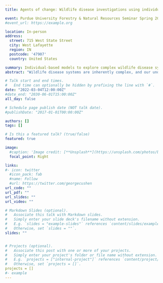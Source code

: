 ```yaml
---
title: Agents of change: Wildlife disease investigations using individual-based models

event: Purdue University Forestry & Natural Resources Seminar Spring 2022
#event_url: https://example.org

location: In-person
address:
  street: 715 West State Street
  city: West Lafayette
  region: IN
  postcode: '47907'
  country: United States

summary: Individual-based models to explore complex wildlife disease systems.
abstract: "Wildlife disease systems are inherently complex, and our understanding of such systems is fraught with uncertainties. An effective approach to addressing uncertainties while dealing with such complex systems is through the integration of formal models with management and related policy decision making. Using examples from my ongoing research, I will discuss how virtual explorations using pragmatic agent-based models can enhance scientific understanding of complex wildlife disease systems. I will also discuss how model-based explorations can be used for evaluating management interventions, thereby informing the design of rational and defensible disease management strategies."

# Talk start and end times.
#   End time can optionally be hidden by prefixing the line with `#`.
date: "2022-03-04T12:00:00Z"
#date_end: "2030-06-01T15:00:00Z"
all_day: false

# Schedule page publish date (NOT talk date).
#publishDate: "2017-01-01T00:00:00Z"

authors: []
tags: []

# Is this a featured talk? (true/false)
featured: true

image:
  #caption: 'Image credit: [**Unsplash**](https://unsplash.com/photos/bzdhc5b3Bxs)'
  focal_point: Right

links:
#- icon: twitter
  #icon_pack: fab
  #name: Follow
  #url: https://twitter.com/georgecushen
url_code: ""
url_pdf: ""
url_slides: ""
url_video: ""

# Markdown Slides (optional).
#   Associate this talk with Markdown slides.
#   Simply enter your slide deck's filename without extension.
#   E.g. `slides = "example-slides"` references `content/slides/example-slides.md`.
#   Otherwise, set `slides = ""`.
slides: ""


# Projects (optional).
#   Associate this post with one or more of your projects.
#   Simply enter your project's folder or file name without extension.
#   E.g. `projects = ["internal-project"]` references `content/project/deep-learning/index.md`.
#   Otherwise, set `projects = []`.
projects = []
#- example
---
```

